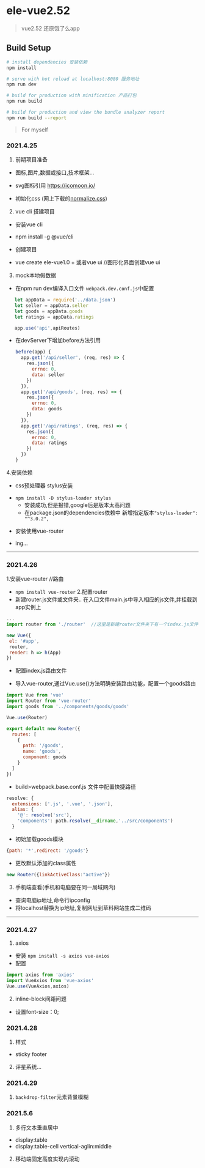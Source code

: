 # ele-vue2.52
> vue2.52 还原饿了么app

## Build Setup

``` bash
# install dependencies 安装依赖
npm install

# serve with hot reload at localhost:8080 服务地址
npm run dev

# build for production with minification 产品打包
npm run build

# build for production and view the bundle analyzer report
npm run build --report
```

> For myself
### 2021.4.25
1. 前期项目准备
 - 图标,图片,数据或接口,技术框架...
  + svg图标引用 https://icomoon.io/
 - 初始化css (网上下载的[normalize.css](https://necolas.github.io/normalize.css/8.0.1/normalize.css))
2. vue cli 搭建项目
 - 安装vue cli
  + npm install -g @vue/cli
 - 创建项目
  +  vue create ele-vue1.0
	+  或者vue ui //图形化界面创建vue ui
3. mock本地假数据
 - 在npm run dev编译入口文件 `webpack.dev.conf.js`中配置
 ```js
 	let appData = require('../data.json')
	let seller = appData.seller
	let goods = appData.goods
	let ratings = appData.ratings

	app.use('api',apiRoutes)

 ```
  - 在devServer下增加before方法引用
	```js
	before(app) {
      app.get('/api/seller', (req, res) => {
        res.json({
          errno: 0,
          data: seller
        })
      }),
      app.get('/api/goods', (req, res) => {
        res.json({
          errno: 0,
          data: goods
        })
      }),
      app.get('/api/ratings', (req, res) => {
        res.json({
          errno: 0,
          data: ratings
        })
      })
    }
	```

4.安装依赖
 - css预处理器 stylus安装
  + `npm install -D stylus-loader stylus`
	 - 安装成功,但是报错,google后是版本太高问题
	+ 在package.json的dependencies依赖中 新增指定版本`"stylus-loader": "^3.0.2",`
 - 安装使用vue-router
  + ing...

---

### 2021.4.26
1.安装vue-router //路由
 + `npm install vue-router`
2.配置router
 + 新建router.js文件或文件夹.. 在入口文件main.js中导入相应的js文件,并挂载到app实例上
 ```js
 ...
import router from './router'  //这里是新建router文件夹下有一个index.js文件

new Vue({
  el: '#app',
  router,
  render: h => h(App)
})
 ```
 + 配置index.js路由文件
  - 导入vue-router,通过Vue.use()方法明确安装路由功能，配置一个goods路由
  ```js
  import Vue from 'vue'
  import Router from 'vue-router'
  import goods from '../components/goods/goods'

  Vue.use(Router)

  export default new Router({
    routes: [
      {
        path: '/goods',
        name: 'goods',
        component: goods
      }
    ]
  })
  ```
  + build>webpack.base.conf.js 文件中配置快捷路径
  ```js
  resolve: {
    extensions: ['.js', '.vue', '.json'],
    alias: {
      '@': resolve('src'),
      'components': path.resolve(__dirname,'../src/components')
    }
  ```
  + 初始加载goods模块
  ```js
  {path: '*',redirect: '/goods'}
  ```
  + 更改默认添加的class属性
  ```js
  new Router({linkActiveClass:"active"})
  ```
  3. 手机端查看(手机和电脑要在同一局域网内)
   - 查询电脑ip地址,命令行ipconfig
   - 将localhost替换为ip地址,复制网址到草料网站生成二维码

  ---

### 2021.4.27
1. axios 
 - 安装 `npm install -s axios vue-axios`
 - 配置
 ```js
 import axios from 'axios'
 import VueAxios from 'vue-axios'
 Vue.use(VueAxios,axios)
 ```

2. inline-block间距问题
 - 设置font-size：0;

### 2021.4.28
1. 样式
  - sticky footer
2. 评星系统...

### 2021.4.29
1. `backdrop-filter`元素背景模糊


<!-- 五一期间回老家 -->
### 2021.5.6
1. 多行文本垂直居中
 - display:table
 - display:table-cell vertical-aglin:middle
2. 移动端固定高度实现内滚动
